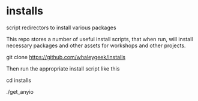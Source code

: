 installs
========

script redirectors to install various packages

This repo stores a number of useful install scripts, that when run, will install
necessary packages and other assets for workshops and other projects.

git clone https://github.com/whaleygeek/installs

Then run the appropriate install script like this

cd installs

./get_anyio


